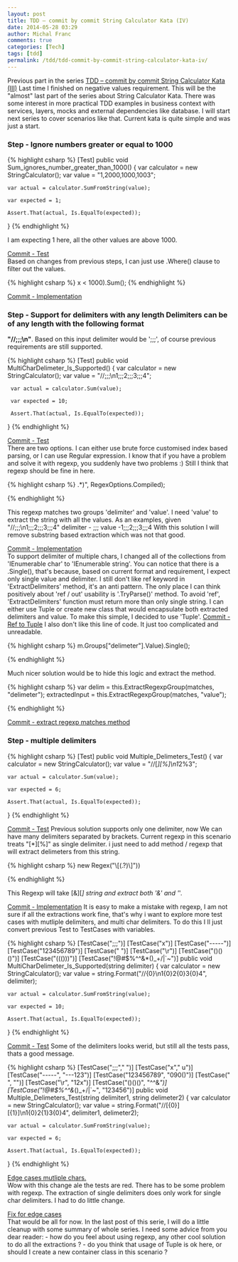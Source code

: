```yaml
---
layout: post
title: TDD – commit by commit String Calculator Kata (IV)
date: 2014-05-28 03:29
author: Michal Franc
comments: true
categories: [Tech]
tags: [tdd]
permalink: /tdd/tdd-commit-by-commit-string-calculator-kata-iv/
---
```

<p>Previous part in the series <a href="http://www.mfranc.com/tdd/tdd-commit-by-commit-string-calculator-kata-iii/">TDD – commit by commit String Calculator Kata (III)</a> Last time I finished on negative values requirement. This will be the "almost" last part of the series about String Calculator Kata. There was some interest in more practical TDD examples in business context with services, layers, mocks and external dependencies like database. I will start next series to cover scenarios like that. Current kata is quite simple and was just a start.</p>

<h3>Step - Ignore numbers greater or equal to 1000</h3>

{% highlight csharp %}
[Test]
public void Sum_ignores_number_greater_than_1000()
{
    var calculator = new StringCalculator();
    var value = "1,2000,1000,1003";

    var actual = calculator.SumFromString(value);

    var expected = 1;

    Assert.That(actual, Is.EqualTo(expected));
}
{% endhighlight %}


<p>I am expecting 1 here, all the other values are above 1000.</p>

<p><a href="https://github.com/michal-franc/BlogStuff/commit/0bfd7712708ae01dd3dc5eb74fe87c0cc40e7524">Commit - Test</a><br />
Based on changes from previous steps, I can just use .Where() clause to filter out the values.</p>


{% highlight csharp %}
 x < 1000).Sum();
{% endhighlight %}


<p><a href="https://github.com/michal-franc/BlogStuff/commit/90640c798257cecd6ea6814a85b48f73e914a659">Commit - Implementation</a></p>

<h3>Step - Support for delimiters with any length Delimiters can be of any length with the following format</h3>

<p><strong>"//;;;\n"</strong>. Based on this input delimiter would be ';;;', of course previous requirements are still supported.</p>


{% highlight csharp %}
[Test]
public void MultiCharDelimeter_Is_Supported()
{
     var calculator = new StringCalculator();
     var value = "//;;;\n1;;;2;;;3;;;4";

     var actual = calculator.Sum(value);

     var expected = 10;

     Assert.That(actual, Is.EqualTo(expected));
}
{% endhighlight %}


<p><a href="https://github.com/michal-franc/BlogStuff/commit/60695c28ed128c31402622510fd75287d6c268e0">Commit - Test</a><br />
There are two options. I can either use brute force customised index based parsing, or I can use Regular expression. I know that if you have a problem and solve it with regexp, you suddenly have two problems :) Still I think that regexp should be fine in here.</p>


{% highlight csharp %}
.*)", RegexOptions.Compiled);

{% endhighlight %}


<p>This regexp matches two groups 'delimiter' and 'value'. I need 'value' to extract the string with all the values. As an examples, given "//;;;\n1;;;2;;;3;;;4" delimiter - ;;; value -1;;;2;;;3;;;4 With this solution I will remove substring based extraction which was not that good.</p>

<p><a href="https://github.com/michal-franc/BlogStuff/commit/ffe6520929658973a8bec7a4e254f600b7b8da99">Commit - Implementation</a><br />
To support delimiter of multiple chars, I changed all of the collections from 'IEnumerable char' to 'IEnumerable string'. You can notice that there is a .Single(), that's because, based on current format and requirement, I expect only single value and delimiter. I still don't like ref keyword in 'ExtractDelimiters' method, it's an anti pattern. The only place I can think positively about 'ref / out' usability is '.TryParse()' method. To avoid 'ref', 'ExtractDelimiters' function must return more than only single string. I can either use Tuple or create new class that would encapsulate both extracted delimiters and value. To make this simple, I decided to use 'Tuple'. <a href="https://github.com/michal-franc/BlogStuff/commit/bd05a0d885d4e2cd1622f03200d1dd8ad6677002">Commit - Ref to Tuple</a> I also don't like this line of code. It just too complicated and unreadable.</p>


{% highlight csharp %}
 m.Groups["delimeter"].Value).Single();

{% endhighlight %}


<p>Much nicer solution would be to hide this logic and extract the method.</p>


{% highlight csharp %}
var delim = this.ExtractRegexpGroup(matches, "delimeter");
extractedInput = this.ExtractRegexpGroup(matches, "value");

{% endhighlight %}


<p><a href="https://github.com/michal-franc/BlogStuff/commit/f36f9744000af4243b27019e28a52662fe1794e7">Commit - extract regexp matches method</a></p>

<h3>Step - multiple delimiters</h3>


{% highlight csharp %}
[Test]
public void Multiple_Delimeters_Test()
{
    var calculator = new StringCalculator();
    var value = "//[*][%]\n1*2%3";

    var actual = calculator.Sum(value);

    var expected = 6;

    Assert.That(actual, Is.EqualTo(expected));
}
{% endhighlight %}


<p><a href="https://github.com/michal-franc/BlogStuff/commit/5f5b2d5c9d47dcb659ba3e9821af492fa4117fc0">Commit - Test</a> Previous solution supports only one delimiter, now We can have many delimiters separated by brackets. Current regexp in this scenario treats "[*][%]" as single delimiter. i just need to add method / regexp that will extract delimeters from this string.</p>


{% highlight csharp %}
new Regex("\\[(.?)\\]"))

{% endhighlight %}


<p>This Regexp will take [&amp;][<em>] string and extract both '&amp;' and '</em>'.</p>

<p><a href="https://github.com/michal-franc/BlogStuff/commit/13a3bf60a045d94fdf499aed08cde775eeca58a4">Commit - Implementation</a> It is easy to make a mistake with regexp, I am not sure if all the extractions work fine, that's why i want to explore more test cases with mutliple delimiters, and multi char delimiters. To do this I ll just convert previous Test to TestCases with variables.</p>


{% highlight csharp %}
[TestCase(";;;")]
[TestCase("x")]
[TestCase("-----")]
[TestCase("123456789")]
[TestCase("              ")]
[TestCase("\r")]
[TestCase("()()()")]
[TestCase("((()))")]
[TestCase("!@#$%^^&*()_+/|`~")]
public void MultiCharDelimeter_Is_Supported(string delimiter)
{
    var calculator = new StringCalculator();
    var value = string.Format("//{0}\n1{0}2{0}3{0}4", delimiter);

    var actual = calculator.SumFromString(value);

    var expected = 10;

    Assert.That(actual, Is.EqualTo(expected));
}
{% endhighlight %}


<p><a href="https://github.com/michal-franc/BlogStuff/commit/3422fa015188e7e624a599c2b37648c4f66d7225">Commit - Test</a> Some of the delimiters looks werid, but still all the tests pass, thats a good message.</p>


{% highlight csharp %}
[TestCase(";;;","   ")]
[TestCase("x"," u")]
[TestCase("-----", "---123")]
[TestCase("123456789", "090()")]
[TestCase("              ", "")]
[TestCase("\r", "12x")]
[TestCase("()()()", "^^&*")]
[TestCase("!@#$%^^&*()_+/|`~", "123456")]
public void Multiple_Delimeters_Test(string delimiter1, string delimeter2)
{
    var calculator = new StringCalculator();
    var value = string.Format("//[{0}][{1}]\n1{0}2{1}3{0}4", delimiter1, delimeter2);

    var actual = calculator.SumFromString(value);

    var expected = 6;

    Assert.That(actual, Is.EqualTo(expected));
}
{% endhighlight %}


<p><a href="https://github.com/michal-franc/BlogStuff/commit/38f45328dfbd8748c8cdcbf00799597d4b31e21f">Edge cases mutliple chars.</a><br />
Wow with this change ale the tests are red. There has to be some problem with regexp. The extraction of single delimiters does only work for single char delimiters. I had to do little change.</p>

<p><a href="https://github.com/michal-franc/BlogStuff/commit/a0169989f14232bf275ae7544eb9707e8ec41904">Fix for edge cases</a><br />
That would be all for now. In the last post of this serie, I will do a little cleanup with some summary of whole series. I need some advice from you dear reader: - how do you feel about using regexp, any other cool solution to do all the extractions ? - do you think that usage of Tuple is ok here, or should I create a new container class in this scenario ?</p>

